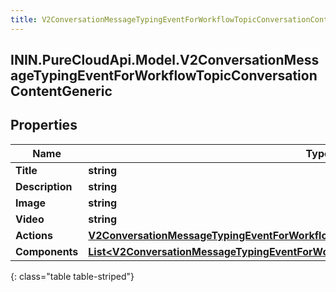 ```yaml
---
title: V2ConversationMessageTypingEventForWorkflowTopicConversationContentGeneric
---
```

## ININ.PureCloudApi.Model.V2ConversationMessageTypingEventForWorkflowTopicConversationContentGeneric

## Properties

|Name | Type | Description | Notes|
|------------ | ------------- | ------------- | -------------|
| **Title** | **string** |  | [optional] |
| **Description** | **string** |  | [optional] |
| **Image** | **string** |  | [optional] |
| **Video** | **string** |  | [optional] |
| **Actions** | [**V2ConversationMessageTypingEventForWorkflowTopicConversationContentActions**](V2ConversationMessageTypingEventForWorkflowTopicConversationContentActions.html) |  | [optional] |
| **Components** | [**List&lt;V2ConversationMessageTypingEventForWorkflowTopicConversationButtonComponent&gt;**](V2ConversationMessageTypingEventForWorkflowTopicConversationButtonComponent.html) |  | [optional] |
{: class="table table-striped"}


